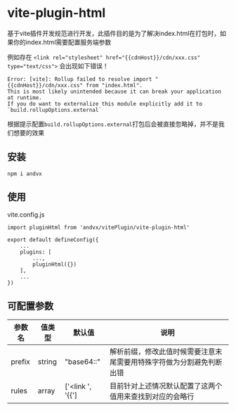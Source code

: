 # vite-plugin-html

基于vite插件开发规范进行开发，此插件目的是为了解决index.html在打包时，如果你的index.html需要配置服务端参数

例如存在  `<link rel="stylesheet" href="{{cdnHost}}/cdn/xxx.css" type="text/css">` 会出现如下错误！

```
Error: [vite]: Rollup failed to resolve import "{{cdnHost}}/cdn/xxx.css" from "index.html".
This is most likely unintended because it can break your application at runtime.
If you do want to externalize this module explicitly add it to
`build.rollupOptions.external`
```

根据提示配置`build.rollupOptions.external`打包后会被直接忽略掉，并不是我们想要的效果

## 安装
```
npm i andvx
```


## 使用

vite.config.js
```
import pluginHtml from 'andvx/vitePlugin/vite-plugin-html'

export default defineConfig({
    ...
    plugins: [
        ..., 
        pluginHtml({})
    ],
    ...
})
```

## 可配置参数

| 参数名 | 值类型 | 默认值 | 说明 |
| -- | -- | -- | -- |
| prefix | string | "base64::" | 解析前缀，修改此值时候需要注意末尾需要用特殊字符做为分割避免判断出错 |
| rules | array | ['<link ', '{{'] | 目前针对上述情况默认配置了这两个值用来查找到对应的会略行 |
